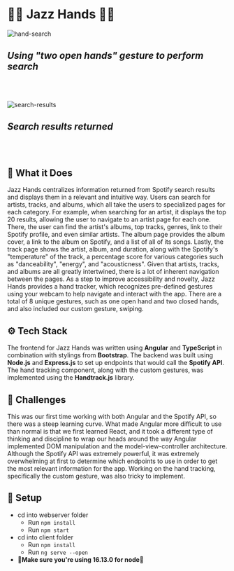 # 👐🏽 Jazz Hands 👐🏽

![hand-search](https://user-images.githubusercontent.com/56369636/164844143-42ef2b9e-88c6-4302-b8ef-ce0594dec587.png)
## ***Using "two open hands" gesture to perform search***
<br>
<br>
  
![search-results](https://user-images.githubusercontent.com/56369636/164844150-58e80b62-992b-4fc7-9660-0e1678802cb3.png)
## ***Search results returned***
<br>
<br>

## 🔗 What it Does

Jazz Hands centralizes information returned from Spotify search results and displays them in a relevant and intuitive way. Users can search for artists, tracks, and albums, which all take the users to specialized pages for each category. For example, when searching for an artist, it displays the top 20 results, allowing the user to navigate to an artist page for each one. There, the user can find the artist's albums, top tracks, genres, link to their Spotify profile, and even similar artists. The album page provides the album cover, a link to the album on Spotify, and a list of all of its songs. Lastly, the track page shows the artist, album, and duration, along with the Spotify's "temperature" of the track, a percentage score for various categories such as "danceability", "energy", and "acousticness". Given that artists, tracks, and albums are all greatly intertwined, there is a lot of inherent navigation between the pages. As a step to improve accessibility and novelty, Jazz Hands provides a hand tracker, which recognizes pre-defined gestures using your webcam to help navigate and interact with the app. There are a total of 8 unique gestures, such as one open hand and two closed hands, and also included our custom gesture, swiping.

  

## ⚙️ Tech Stack

The frontend for Jazz Hands was written using **Angular** and **TypeScript** in combination with stylings from **Bootstrap**. The backend was built using **Node.js** and **Express.js** to set up endpoints that would call the **Spotify API**. The hand tracking component, along with the custom gestures, was implemented using the **Handtrack.js** library.

  

## 🚧 Challenges

This was our first time working with both Angular and the Spotify API, so there was a steep learning curve. What made Angular more difficult to use than normal is that we first learned React, and it took a different type of thinking and discipline to wrap our heads around the way Angular implemented DOM manipulation and the model-view-controller architecture. Although the Spotify API was extremely powerful, it was extremely overwhelming at first to determine which endpoints to use in order to get the most relevant information for the app. Working on the hand tracking, specifically the custom gesture, was also tricky to implement.

  

## 🔧 Setup

- cd into webserver folder
	- Run `npm install`
	- Run `npm start`
- cd into client folder
	- Run `npm install`
	- Run `ng serve --open`
- 🚨**Make sure you're using 16.13.0 for node**🚨
